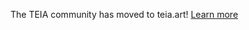 The TEIA community has moved to teia.art! [Learn more](https://blog.teia.art/blog/teia-art-launch-announcement)
